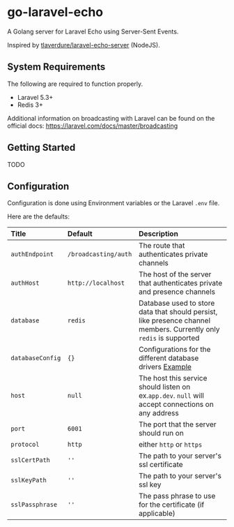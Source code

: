 # go-laravel-echo

A Golang server for Laravel Echo using Server-Sent Events.

Inspired by [tlaverdure/laravel-echo-server](https://github.com/tlaverdure/laravel-echo-server) (NodeJS).

## System Requirements

The following are required to function properly.

*   Laravel 5.3+
*   Redis 3+

Additional information on broadcasting with Laravel can be found on the
official docs: <https://laravel.com/docs/master/broadcasting>

## Getting Started

TODO

## Configuration

Configuration is done using Environment variables or the Laravel `.env` file.

Here are the defaults:

| Title            | Default              | Description                 |
| :--------------- | :------------------- | :---------------------------|
| `authEndpoint`   | `/broadcasting/auth` | The route that authenticates private channels  |
| `authHost`       | `http://localhost`   | The host of the server that authenticates private and presence channels  |
| `database`       | `redis`              | Database used to store data that should persist, like presence channel members. Currently only `redis` is supported |
| `databaseConfig` |  `{}`                | Configurations for the different database drivers [Example](#database)|
| `host`           | `null`               | The host this service should listen on ex.`app.dev`. `null` will accept connections on any address |
| `port`           | `6001`               | The port that the server should run on |
| `protocol`       | `http`               | either `http` or `https` |
| `sslCertPath`    | `''`                 | The path to your server's ssl certificate |
| `sslKeyPath`     | `''`                 | The path to your server's ssl key |
| `sslPassphrase`  | `''`                 | The pass phrase to use for the certificate (if applicable) |
